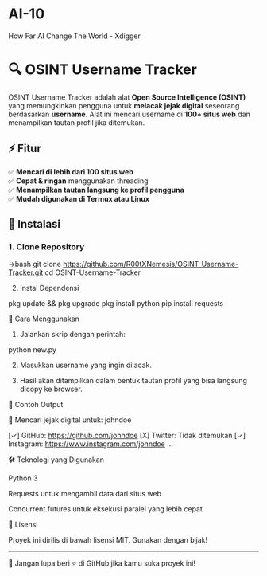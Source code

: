 # AI-10

How Far AI Change The World - Xdigger


# 🔍 OSINT Username Tracker

OSINT Username Tracker adalah alat **Open Source Intelligence (OSINT)** yang memungkinkan pengguna untuk **melacak jejak digital** seseorang berdasarkan **username**. Alat ini mencari username di **100+ situs web** dan menampilkan tautan profil jika ditemukan.

## ⚡ Fitur
✅ **Mencari di lebih dari 100 situs web**  
✅ **Cepat & ringan** menggunakan threading  
✅ **Menampilkan tautan langsung ke profil pengguna**  
✅ **Mudah digunakan di Termux atau Linux**  

## 📌 Instalasi

### **1. Clone Repository**
->bash
git clone https://github.com/R00tXNemesis/OSINT-Username-Tracker.git
cd OSINT-Username-Tracker

2. Instal Dependensi

pkg update && pkg upgrade
pkg install python
pip install requests

🚀 Cara Menggunakan

1. Jalankan skrip dengan perintah:

python new.py


2. Masukkan username yang ingin dilacak.


3. Hasil akan ditampilkan dalam bentuk tautan profil yang bisa langsung dicopy ke browser.



🎯 Contoh Output

🔎 Mencari jejak digital untuk: johndoe

[✓] GitHub: https://github.com/johndoe
[X] Twitter: Tidak ditemukan
[✓] Instagram: https://www.instagram.com/johndoe
...

🛠 Teknologi yang Digunakan

Python 3

Requests untuk mengambil data dari situs web

Concurrent.futures untuk eksekusi paralel yang lebih cepat


📜 Lisensi

Proyek ini dirilis di bawah lisensi MIT. Gunakan dengan bijak!


---

🚀 Jangan lupa beri ⭐ di GitHub jika kamu suka proyek ini!

